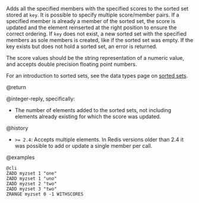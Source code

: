 Adds all the specified members with the specified scores to the sorted set
stored at `key`.
It is possible to specify multiple score/member pairs.
If a specified member is already a member of the sorted set, the score is
updated and the element reinserted at the right position to ensure the correct
ordering.
If `key` does not exist, a new sorted set with the specified members as sole
members is created, like if the sorted set was empty.
If the key exists but does not hold a sorted set, an error is returned.

The score values should be the string representation of a numeric value, and
accepts double precision floating point numbers.

For an introduction to sorted sets, see the data types page on [sorted
sets][tdtss].

[tdtss]: /topics/data-types#sorted-sets

@return

@integer-reply, specifically:

* The number of elements added to the sorted sets, not including elements
  already existing for which the score was updated.

@history

* `>= 2.4`: Accepts multiple elements.
  In Redis versions older than 2.4 it was possible to add or update a single
  member per call.

@examples

    @cli
    ZADD myzset 1 "one"
    ZADD myzset 1 "uno"
    ZADD myzset 2 "two"
    ZADD myzset 3 "two"
    ZRANGE myzset 0 -1 WITHSCORES
